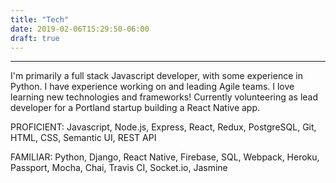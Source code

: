 ```yaml
---
title: "Tech"
date: 2019-02-06T15:29:50-06:00
draft: true
---
```


---

I'm primarily a full stack Javascript developer, with some experience in Python. I have experience working on and leading Agile teams. I love learning new technologies and frameworks! Currently volunteering as lead developer for a Portland startup building a React Native app.

 PROFICIENT: Javascript, Node.js, Express, React, Redux, PostgreSQL, Git, HTML, CSS,  Semantic UI, REST API

FAMILIAR: Python, Django, React Native, Firebase, SQL, Webpack, Heroku, Passport, Mocha, Chai, Travis CI, Socket.io, Jasmine
